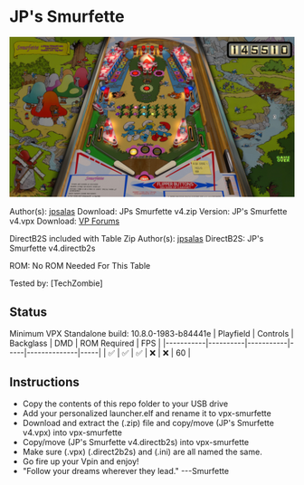 # JP's Smurfette

![Table Preview](../../images/vpx-jps-smurfette-preview.jpg)

Author(s): [jpsalas](https://www.vpforums.org/index.php?showuser=277)
Download:  JPs Smurfette v4.zip
Version:   JP's Smurfette v4.vpx
Download:  [VP Forums](https://www.vpforums.org/index.php?app=downloads&showfile=11621)

DirectB2S included with Table Zip
Author(s): [jpsalas](https://www.vpforums.org/index.php?showuser=277)
DirectB2S: JP's Smurfette v4.directb2s

ROM: No ROM Needed For This Table

Tested by:
[TechZombie]

## Status 

Minimum VPX Standalone build: 10.8.0-1983-b84441e
| Playfield | Controls | Backglass | DMD | ROM Required | FPS | 
|-----------|----------|-----------|-----|--------------|-----|
| :white_check_mark: | :white_check_mark: | :white_check_mark: | :x: | :x: | 60 |

## Instructions

- Copy the contents of this repo folder to your USB drive
- Add your personalized launcher.elf and rename it to vpx-smurfette
- Download and extract the (.zip) file and copy/move (JP's Smurfette v4.vpx) into vpx-smurfette
- Copy/move (JP's Smurfette v4.directb2s) into vpx-smurfette
- Make sure (.vpx) (.direct2b2s) and (.ini) are all named the same. 
- Go fire up your Vpin and enjoy!
- "Follow your dreams wherever they lead." ---Smurfette
